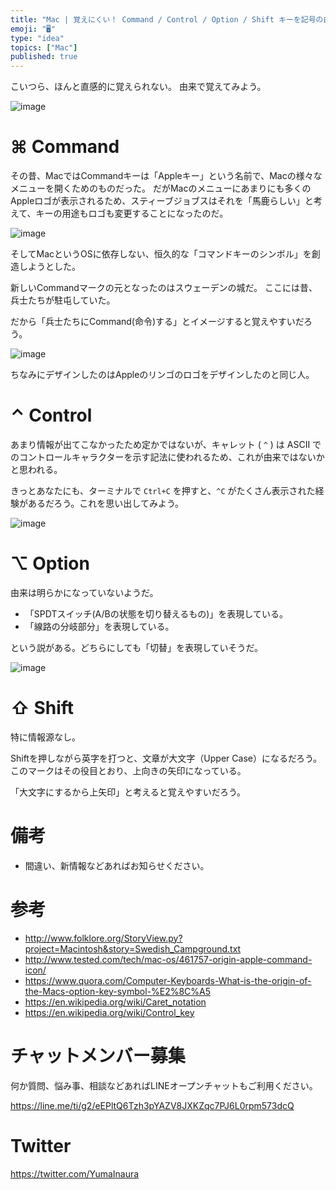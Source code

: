 ```yaml
---
title: "Mac | 覚えにくい！ Command / Control / Option / Shift キーを記号の由来で覚えよう"
emoji: "🖥"
type: "idea"
topics: ["Mac"]
published: true
---
```


こいつら、ほんと直感的に覚えられない。
由来で覚えてみよう。

![image](https://qiita-image-store.s3.amazonaws.com/0/89618/407c07a1-d11b-f27d-b375-0fb78e0f34ff.png)


# ⌘ Command

その昔、MacではCommandキーは「Appleキー」という名前で、Macの様々なメニューを開くためのものだった。
だがMacのメニューにあまりにも多くのAppleロゴが表示されるため、スティーブジョブスはそれを「馬鹿らしい」と考えて、キーの用途もロゴも変更することになったのだ。

![image](https://qiita-image-store.s3.amazonaws.com/0/89618/365e5f17-f1d8-cf96-6e4e-e117ba90e9ec.png)


そしてMacというOSに依存しない、恒久的な「コマンドキーのシンボル」を創造しようとした。

新しいCommandマークの元となったのはスウェーデンの城だ。
ここには昔、兵士たちが駐屯していた。

だから「兵士たちにCommand(命令)する」とイメージすると覚えやすいだろう。

![image](https://qiita-image-store.s3.amazonaws.com/0/89618/71210564-b61e-91d3-6950-97a3fb373b71.png)

ちなみにデザインしたのはAppleのリンゴのロゴをデザインしたのと同じ人。

# ⌃ Control

あまり情報が出てこなかったため定かではないが、キャレット ( `^` ) は ASCII でのコントロールキャラクターを示す記法に使われるため、これが由来ではないかと思われる。

きっとあなたにも、ターミナルで `Ctrl+C` を押すと、`^C` がたくさん表示された経験があるだろう。これを思い出してみよう。

![image](https://qiita-image-store.s3.amazonaws.com/0/89618/8aa71eb9-3fa7-e680-1873-752c009ee84b.png)


# ⌥ Option

由来は明らかになっていないようだ。

- 「SPDTスイッチ(A/Bの状態を切り替えるもの)」を表現している。
- 「線路の分岐部分」を表現している。

という説がある。どちらにしても「切替」を表現していそうだ。

![image](https://qiita-image-store.s3.amazonaws.com/0/89618/5060c684-215a-2db4-4daa-cdae189e064d.png)

# ⇧ Shift

特に情報源なし。

Shiftを押しながら英字を打つと、文章が大文字（Upper Case）になるだろう。
このマークはその役目とおり、上向きの矢印になっている。

「大文字にするから上矢印」と考えると覚えやすいだろう。

# 備考

- 間違い、新情報などあればお知らせください。

# 参考

- http://www.folklore.org/StoryView.py?project=Macintosh&story=Swedish_Campground.txt
- http://www.tested.com/tech/mac-os/461757-origin-apple-command-icon/
- https://www.quora.com/Computer-Keyboards-What-is-the-origin-of-the-Macs-option-key-symbol-%E2%8C%A5
- https://en.wikipedia.org/wiki/Caret_notation
- https://en.wikipedia.org/wiki/Control_key








<!-- Update From Qiita API -->

# チャットメンバー募集


何か質問、悩み事、相談などあればLINEオープンチャットもご利用ください。

https://line.me/ti/g2/eEPltQ6Tzh3pYAZV8JXKZqc7PJ6L0rpm573dcQ





# Twitter


https://twitter.com/YumaInaura


<!-- Update From Qiita API -->



